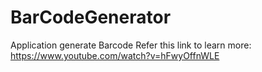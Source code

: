 # BarCodeGenerator
Application generate Barcode 
Refer this link to learn more:
https://www.youtube.com/watch?v=hFwyOffnWLE
